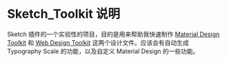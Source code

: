# Sketch_Toolkit 说明

Sketch 插件的一个实验性的项目，目的是用来帮助我快速制作 [Material Design Toolkit](https://github.com/jay1803/Material-Design-Toolkit) 和 [Web Design Toolkit](https://github.com/jay1803/Web-Design-Toolkit) 这两个设计文件。应该会有自动生成 Typography Scale 的功能，以及自定义 Material Design 的一些功能。
